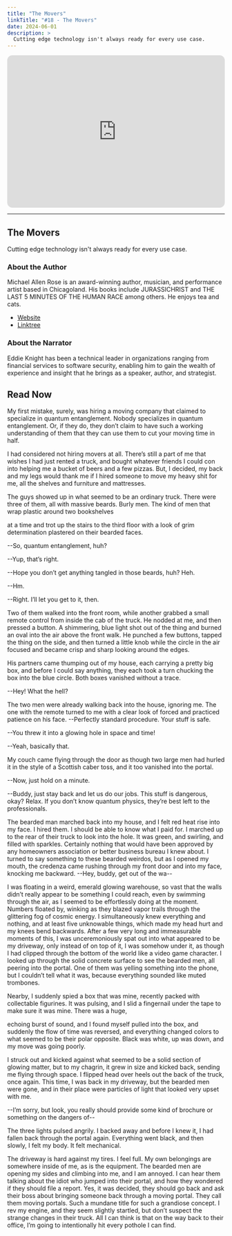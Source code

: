 ```yaml
---
title: "The Movers"
linkTitle: "#18 - The Movers"
date: 2024-06-01
description: > 
  Cutting edge technology isn't always ready for every use case.
---
```


<iframe style="border-radius:12px" src="https://open.spotify.com/embed/episode/43Vqwg12a0TluuxYJ5wosZ?utm_source=generator" width="100%" height="352" frameBorder="0" allowfullscreen="" allow="autoplay; clipboard-write; encrypted-media; fullscreen; picture-in-picture" loading="lazy"></iframe>

---

## The Movers

Cutting edge technology isn't always ready for every use case.

### About the Author

Michael Allen Rose is an award-winning author, musician, and performance artist based in Chicagoland. His books include JURASSICHRIST and THE LAST 5 MINUTES OF THE HUMAN RACE among others. He enjoys tea and cats.


- [Website](⁠⁠http://www.michaelallenrose.com)
- [Linktree](⁠http://linktr.ee/michaelallenrose)

### About the Narrator

Eddie Knight has been a technical leader in organizations ranging from financial services to software security, enabling him to gain the wealth of experience and insight that he brings as a speaker, author, and strategist.

## Read Now

My first mistake, surely, was hiring a moving company that claimed to specialize in quantum entanglement. Nobody specializes in quantum entanglement. Or, if they do, they don’t claim to have such a working understanding of them that they can use them to cut your moving time in half. 

I had considered not hiring movers at all. There’s still a part of me that wishes I had just rented a truck, and bought whatever friends I could con into helping me a bucket of beers and a few pizzas. But, I decided, my back and my legs would thank me if I hired someone to move my heavy shit for me, all the shelves and furniture and mattresses. 

The guys showed up in what seemed to be an ordinary truck. There were three of them, all with massive beards. Burly men. The kind of men that wrap plastic around two bookshelves

at a time and trot up the stairs to the third floor with a look of grim determination plastered on their bearded faces. 

--So, quantum entanglement, huh? 

--Yup, that’s right. 

--Hope you don’t get anything tangled in those beards, huh? Heh. 

--Hm. 

--Right. I’ll let you get to it, then. 

Two of them walked into the front room, while another grabbed a small remote control from inside the cab of the truck. He nodded at me, and then pressed a button. A shimmering, blue light shot out of the thing and burned an oval into the air above the front walk. He punched a few buttons, tapped the thing on the side, and then turned a little knob while the circle in the air focused and became crisp and sharp looking around the edges. 

His partners came thumping out of my house, each carrying a pretty big box, and before I could say anything, they each took a turn chucking the box into the blue circle. Both boxes vanished without a trace. 

--Hey! What the hell? 

The two men were already walking back into the house, ignoring me. The one with the remote turned to me with a clear look of forced and practiced patience on his face. --Perfectly standard procedure. Your stuff is safe. 

--You threw it into a glowing hole in space and time! 

--Yeah, basically that. 

My couch came flying through the door as though two large men had hurled it in the style of a Scottish caber toss, and it too vanished into the portal.

--Now, just hold on a minute. 

--Buddy, just stay back and let us do our jobs. This stuff is dangerous, okay? Relax. If you don’t know quantum physics, they’re best left to the professionals. 

The bearded man marched back into my house, and I felt red heat rise into my face. I hired them. I should be able to know what I paid for. I marched up to the rear of their truck to look into the hole. It was green, and swirling, and filled with sparkles. Certainly nothing that would have been approved by any homeowners association or better business bureau I knew about. I turned to say something to these bearded weirdos, but as I opened my mouth, the credenza came rushing through my front door and into my face, knocking me backward. --Hey, buddy, get out of the wa-- 

I was floating in a weird, emerald glowing warehouse, so vast that the walls didn’t really appear to be something I could reach, even by swimming through the air, as I seemed to be effortlessly doing at the moment. Numbers floated by, winking as they blazed vapor trails through the glittering fog of cosmic energy. I simultaneously knew everything and nothing, and at least five unknowable things, which made my head hurt and my knees bend backwards. After a few very long and immeasurable moments of this, I was unceremoniously spat out into what appeared to be my driveway, only instead of on top of it, I was somehow under it, as though I had clipped through the bottom of the world like a video game character. I looked up through the solid concrete surface to see the bearded men, all peering into the portal. One of them was yelling something into the phone, but I couldn’t tell what it was, because everything sounded like muted trombones. 

Nearby, I suddenly spied a box that was mine, recently packed with collectable figurines. It was pulsing, and I slid a fingernail under the tape to make sure it was mine. There was a huge,

echoing burst of sound, and I found myself pulled into the box, and suddenly the flow of time was reversed, and everything changed colors to what seemed to be their polar opposite. Black was white, up was down, and my move was going poorly. 

I struck out and kicked against what seemed to be a solid section of glowing matter, but to my chagrin, it grew in size and kicked back, sending me flying through space. I flipped head over heels out the back of the truck, once again. This time, I was back in my driveway, but the bearded men were gone, and in their place were particles of light that looked very upset with me. 

--I’m sorry, but look, you really should provide some kind of brochure or something on the dangers of-- 

The three lights pulsed angrily. I backed away and before I knew it, I had fallen back through the portal again. Everything went black, and then slowly, I felt my body. It felt mechanical. 

The driveway is hard against my tires. I feel full. My own belongings are somewhere inside of me, as is the equipment. The bearded men are opening my sides and climbing into me, and I am annoyed. I can hear them talking about the idiot who jumped into their portal, and how they wondered if they should file a report. Yes, it was decided, they should go back and ask their boss about bringing someone back through a moving portal. They call them moving portals. Such a mundane title for such a grandiose concept. I rev my engine, and they seem slightly startled, but don’t suspect the strange changes in their truck. All I can think is that on the way back to their office, I’m going to intentionally hit every pothole I can find.